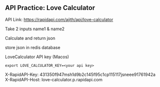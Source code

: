 ## API Practice: Love Calculator

API Link: https://rapidapi.com/ajith/api/love-calculator

Take 2 inputs name1 & name2

Calculate and return json

store json in redis database

LoveCalculator API key (Macos)
```
export LOVE_CALCULATOR_KEY=<your api key>
```

X-RapidAPI-Key: 431350f947msh1d9b2c145f95c1cp115117jsneee91761942a
X-RapidAPI-Host: love-calculator.p.rapidapi.com
